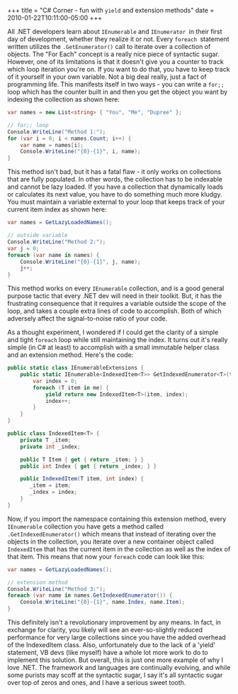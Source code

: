 +++
title = "C# Corner - fun with `yield` and extension methods"
date = 2010-01-22T10:11:00-05:00
+++

All .NET developers learn about `IEnumerable` and `IEnumerator `in their first day of development, whether they realize it or not. Every `foreach `statement written utilizes the `.GetEnumerator()` call to iterate over a collection of objects. The "For Each" concept is a really nice piece of syntactic sugar. However, one of its limitations is that it doesn't give you a counter to track which loop iteration you're on. If you want to do that, you have to keep track of it yourself in your own variable. Not a big deal really, just a fact of programming life. This manifests itself in two ways - you can write a `for;;` loop which has the counter built in and then you get the object you want by indexing the collection as shown here:

```csharp
var names = new List<string> { "You", "Me", "Dupree" };

// for;; loop
Console.WriteLine("Method 1:");
for (var i = 0; i < names.Count; i++) {
    var name = names[i];
    Console.WriteLine("{0}-{1}", i, name);
}
```

This method isn't bad, but it has a fatal flaw - it only works on collections that are fully populated. In other words, the collection has to be indexable and cannot be lazy loaded. If you have a collection that dynamically loads or calculates its next value, you have to do something much more kludgy. You must maintain a variable external to your loop that keeps track of your current item index as shown here:

```csharp
var names = GetLazyLoadedNames();

// outside variable
Console.WriteLine("Method 2:");
var j = 0;
foreach (var name in names) {
    Console.WriteLine("{0}-{1}", j, name);
    j++;
}

```

This method works on every `IEnumerable` collection, and is a good general purpose tactic that every .NET dev will need in their toolkit. But, it has the frustrating consequence that it requires a variable outside the scope of the loop, and takes a couple extra lines of code to accomplish. Both of which adversely affect the signal-to-noise ratio of your code.

As a thought experiment, I wondered if I could get the clarity of a simple and tight `foreach` loop while still maintaining the index. It turns out it's really simple (in C# at least) to accomplish with a small immutable helper class and an extension method. Here's the code:

```csharp
public static class IEnumerableExtensions {
    public static IEnumerable<IndexedItem<T>> GetIndexedEnumerator<T>(this IEnumerable<T> me) {
        var index = 0;
        foreach (T item in me) {
            yield return new IndexedItem<T>(item, index);
            index++;
        }
    }
}

public class IndexedItem<T> {
    private T _item;
    private int _index;

    public T Item { get { return _item; } }
    public int Index { get { return _index; } }

    public IndexedItem(T item, int index) {
       _item = item;
       _index = index;
    }
}
```

Now, if you import the namespace containing this extension method, every `IEnumerable` collection you have gets a method called `.GetIndexedEnumerator()` which means that instead of iterating over the objects in the collection, you iterate over a new container object called `IndexedItem` that has the current item in the collection as well as the index of that item. This means that now your `foreach` code can look like this:

```csharp
var names = GetLazyLoadedNames();

// extension method
Console.WriteLine("Method 3:");
foreach (var name in names.GetIndexedEnumerator()) {
    Console.WriteLine("{0}-{1}", name.Index, name.Item);
}
```

This definitely isn't a revolutionary improvement by any means. In fact, in exchange for clarity, you likely will see an ever-so-slightly reduced performance for very large collections since you have the added overhead of the IndexedItem class. Also, unfortunately due to the lack of a 'yield' statement, VB devs (like myself) have a whole lot more work to do to implement this solution. But overall, this is just one more example of why I love .NET. The framework and languages are continually evolving, and while some purists may scoff at the syntactic sugar, I say it's all syntactic sugar over top of zeros and ones, and I have a serious sweet tooth.
